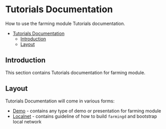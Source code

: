 # Tutorials Documentation

How to use the farming module Tutorials documentation.

- [Tutorials Documentation](#tutorials-documentation)
  - [Introduction](#introduction)
  - [Layout](#layout)

## Introduction

This section contains Tutorials documentation for farming module. 

## Layout

Tutorials Documentation will come in various forms:

* [Demo](./demo) - contains any type of demo or presentation for farming module
* [Localnet](./localnet) - contains guideline of how to build `farmingd` and bootstrap local network